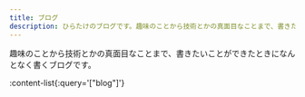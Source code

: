 ```yaml
---
title: ブログ
description: ひらたけのブログです。趣味のことから技術とかの真面目なことまで、書きたいことができたときになんとなく書く、そんな場所です。
---
```


趣味のことから技術とかの真面目なことまで、書きたいことができたときになんとなく書くブログです。

:content-list{:query='["blog"]'}
